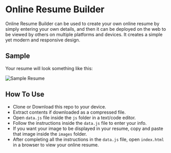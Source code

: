 # Online Resume Builder

Online Resume Builder can be used to create your own online resume by simply
entering your own details, and then it can be deployed on the web to be viewed
by others on multiple platforms and devices.
It creates a simple yet modern and responsive design.

## Sample

Your resume will look something like this:      


![Sample Resume](https://github.com/manas94gupta/Online-Resume-Builder/blob/master/images/OnlineResumeSample.JPG)

## How To Use

* Clone or Download this repo to your device.
* Extract contents if downloaded as a compressed file.
* Open `data.js` file inside the `js` folder in a text/code editor.
* Follow the instructions inside the `data.js` file to enter your info.
* If you want your image to be displayed in your resume, copy and paste that image inside the `images` folder.
* After completing all the instructions in the `data.js` file, open `index.html` in a browser to view your online resume.
